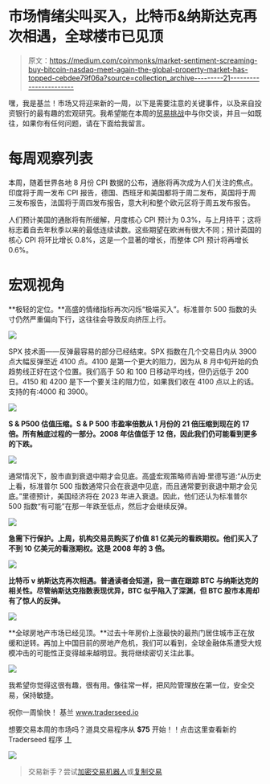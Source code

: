 # 市场情绪尖叫买入，比特币&纳斯达克再次相遇，全球楼市已见顶

> 原文：<https://medium.com/coinmonks/market-sentiment-screaming-buy-bitcoin-nasdaq-meet-again-the-global-property-market-has-topped-cebdee79f06a?source=collection_archive---------21----------------------->

嘿，我是基兰！市场又将迎来新的一周，以下是需要注意的关键事件，以及来自投资银行的最有趣的宏观研究。我希望能在本周的[贸易挑战](http://www.traderseed.io/)中与你交谈，并且一如既往，如果你有任何问题，请在下面给我留言。

# 每周观察列表

本周，随着世界各地 8 月份 CPI 数据的公布，通胀将再次成为人们关注的焦点。印度将于周一发布 CPI 报告，德国、西班牙和美国都将于周二发布，英国将于周三发布报告，法国将于周四发布报告，意大利和整个欧元区将于周五发布报告。

人们预计美国的通胀将有所缓解，月度核心 CPI 预计为 0.3%，与上月持平；这将标志着自去年秋季以来的最低连续读数。这些期望在欧洲有很大不同；预计英国的核心 CPI 将环比增长 0.8%，这是一个显著的增长，而整体 CPI 预计将再增长 0.6%。

# 宏观视角

**极轻的定位。**高盛的情绪指标再次闪烁“极端买入”。标准普尔 500 指数的头寸仍然严重偏向下行，这往往会导致反向挤压上行。

![](img/56d0b7d0f9dc57f3bb65aa657880b1e7.png)

SPX 技术面——反弹最容易的部分已经结束。SPX 指数在几个交易日内从 3900 点大幅反弹至近 4100 点。4100 是第一个更大的阻力，因为从 8 月中旬开始的负趋势线正好在这个位置。我们高于 50 和 100 日移动平均线，但仍远低于 200 日。4150 和 4200 是下一个要关注的阻力位，如果我们收在 4100 点以上的话。支持的有:4000 和 3900。

![](img/be60caf93fbbae1f8300ee99d187d9e0.png)

**S & P500 估值压缩。S & P 500 市盈率倍数从 1 月份的 21 倍压缩到现在的 17 倍。所有触底过程的一部分。2008 年估值低于 12 倍，因此我们仍可能看到更多的下跌。**

![](img/9ddffe35be4119b03e8485705c59c43f.png)

通常情况下，股市直到衰退中期才会见底。高盛宏观策略师吉姆·里德写道:“从历史上看，标准普尔 500 指数通常只会在衰退中见底，而且通常要到衰退中期才会见底。”里德预计，美国经济将在 2023 年进入衰退。因此，他们还认为标准普尔 500 指数“有可能”在那一年跌至低点，然后才会继续反弹。

![](img/9d2afee3420e5288bfe7f88d8c180051.png)

**急需下行保护。上周，机构交易员购买了价值 81 亿美元的看跌期权。他们买入了不到 10 亿美元的看涨期权。这是 2008 年的 3 倍。**

![](img/c40ef204a1a42cdb65db6b77d245501e.png)

**比特币 v 纳斯达克再次相遇。普通读者会知道，我一直在跟踪 BTC 与纳斯达克的相关性。尽管纳斯达克指数表现优异，BTC 似乎陷入了深渊，但 BTC 股市本周却有了惊人的反弹。**

![](img/280d8ac9b3780921ec55bcc14ac91a2a.png)

**全球房地产市场已经见顶。**过去十年房价上涨最快的最热门居住城市正在放缓和逆转。再加上中国目前的房地产危机，我们可以看到，全球金融体系遭受大规模冲击的可能性正变得越来越明显。我将继续密切关注此事。

![](img/108ce1a797b3bcf812e3e65026d262ac.png)

我希望你觉得这很有趣，很有用。像往常一样，把风险管理放在第一位，安全交易，保持敏捷。

祝你一周愉快！
基兰
www.traderseed.io

想要交易本周的市场吗？道具交易程序从 **$75** 开始！！点击这里查看新的 Traderseed 程序 [**！**](http://www.traderseed.io/)

![](img/a92a407835850fc62fb986c5d5f9e13b.png)

> 交易新手？尝试[加密交易机器人](/coinmonks/crypto-trading-bot-c2ffce8acb2a)或[复制交易](/coinmonks/top-10-crypto-copy-trading-platforms-for-beginners-d0c37c7d698c)